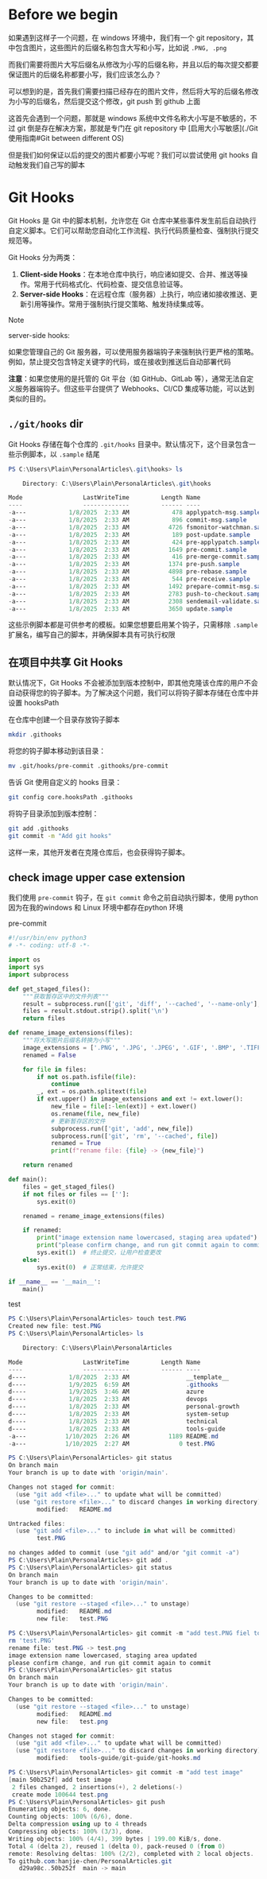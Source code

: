 # Before we begin

如果遇到这样子一个问题，在 windows 环境中，我们有一个 git repository，其中包含图片，这些图片的后缀名称包含大写和小写，比如说 `.PNG, .png` 

而我们需要将图片大写后缀名从修改为小写的后缀名称，并且以后的每次提交都要保证图片的后缀名称都要小写，我们应该怎么办？

可以想到的是，首先我们需要扫描已经存在的图片文件，然后将大写的后缀名修改为小写的后缀名，然后提交这个修改，git push 到 github 上面

这首先会遇到一个问题，那就是 windows 系统中文件名称大小写是不敏感的，不过 git 倒是存在解决方案，那就是专门在 git repository 中 [启用大小写敏感](./Git使用指南#Git between different OS)

但是我们如何保证以后的提交的图片都要小写呢？我们可以尝试使用 git hooks 自动触发我们自己写的脚本

# Git Hooks

Git Hooks 是 Git 中的脚本机制，允许您在 Git 仓库中某些事件发生前后自动执行自定义脚本。它们可以帮助您自动化工作流程、执行代码质量检查、强制执行提交规范等。

Git Hooks 分为两类：

1. **Client-side Hooks**：在本地仓库中执行，响应诸如提交、合并、推送等操作。常用于代码格式化、代码检查、提交信息验证等。
2. **Server-side Hooks**：在远程仓库（服务器）上执行，响应诸如接收推送、更新引用等操作。常用于强制执行提交策略、触发持续集成等。

> [!note]
>
> server-side hooks:
>
> 如果您管理自己的 Git 服务器，可以使用服务器端钩子来强制执行更严格的策略。例如，禁止提交包含特定关键字的代码，或在接收到推送后自动部署代码
>
> **注意**：如果您使用的是托管的 Git 平台（如 GitHub、GitLab 等），通常无法自定义服务器端钩子。但这些平台提供了 Webhooks、CI/CD 集成等功能，可以达到类似的目的。

## `./git/hooks` dir

Git Hooks 存储在每个仓库的 `.git/hooks` 目录中。默认情况下，这个目录包含一些示例脚本，以 `.sample` 结尾

```powershell
PS C:\Users\Plain\PersonalArticles\.git\hooks> ls

    Directory: C:\Users\Plain\PersonalArticles\.git\hooks

Mode                 LastWriteTime         Length Name
----                 -------------         ------ ----
-a---            1/8/2025  2:33 AM            478 applypatch-msg.sample
-a---            1/8/2025  2:33 AM            896 commit-msg.sample
-a---            1/8/2025  2:33 AM           4726 fsmonitor-watchman.sample
-a---            1/8/2025  2:33 AM            189 post-update.sample
-a---            1/8/2025  2:33 AM            424 pre-applypatch.sample
-a---            1/8/2025  2:33 AM           1649 pre-commit.sample
-a---            1/8/2025  2:33 AM            416 pre-merge-commit.sample
-a---            1/8/2025  2:33 AM           1374 pre-push.sample
-a---            1/8/2025  2:33 AM           4898 pre-rebase.sample
-a---            1/8/2025  2:33 AM            544 pre-receive.sample
-a---            1/8/2025  2:33 AM           1492 prepare-commit-msg.sample
-a---            1/8/2025  2:33 AM           2783 push-to-checkout.sample
-a---            1/8/2025  2:33 AM           2308 sendemail-validate.sample
-a---            1/8/2025  2:33 AM           3650 update.sample
```

这些示例脚本都是可供参考的模板。如果您想要启用某个钩子，只需移除 `.sample` 扩展名，编写自己的脚本，并确保脚本具有可执行权限

## 在项目中共享 Git Hooks

默认情况下，Git Hooks 不会被添加到版本控制中，即其他克隆该仓库的用户不会自动获得您的钩子脚本。为了解决这个问题，我们可以将钩子脚本存储在仓库中并设置 hooksPath

在仓库中创建一个目录存放钩子脚本

```bash
mkdir .githooks
```

将您的钩子脚本移动到该目录：

```bash
mv .git/hooks/pre-commit .githooks/pre-commit
```

告诉 Git 使用自定义的 hooks 目录：

```bash
git config core.hooksPath .githooks
```

将钩子目录添加到版本控制：

```bash
git add .githooks
git commit -m "Add git hooks"
```

这样一来，其他开发者在克隆仓库后，也会获得钩子脚本。

## check image upper case extension

我们使用 `pre-commit` 钩子，在 `git commit` 命令之前自动执行脚本，使用 python 因为在我的windows 和 Linux 环境中都存在python 环境

pre-commit

```python
#!/usr/bin/env python3
# -*- coding: utf-8 -*-

import os
import sys
import subprocess

def get_staged_files():
    """获取暂存区中的文件列表"""
    result = subprocess.run(['git', 'diff', '--cached', '--name-only'], stdout=subprocess.PIPE, text=True)
    files = result.stdout.strip().split('\n')
    return files

def rename_image_extensions(files):
    """将大写图片后缀名转换为小写"""
    image_extensions = ['.PNG', '.JPG', '.JPEG', '.GIF', '.BMP', '.TIFF', '.SVG']
    renamed = False

    for file in files:
        if not os.path.isfile(file):
            continue
        _, ext = os.path.splitext(file)
        if ext.upper() in image_extensions and ext != ext.lower():
            new_file = file[:-len(ext)] + ext.lower()
            os.rename(file, new_file)
            # 更新暂存区的文件
            subprocess.run(['git', 'add', new_file])
            subprocess.run(['git', 'rm', '--cached', file])
            renamed = True
            print(f"rename file: {file} -> {new_file}")

    return renamed

def main():
    files = get_staged_files()
    if not files or files == ['']:
        sys.exit(0)

    renamed = rename_image_extensions(files)

    if renamed:
        print("image extension name lowercased, staging area updated")
        print("please confirm change, and run git commit again to commit")
        sys.exit(1)  # 终止提交，让用户检查更改
    else:
        sys.exit(0)  # 正常结束，允许提交

if __name__ == '__main__':
    main()
```

test

```powershell
PS C:\Users\Plain\PersonalArticles> touch test.PNG
Created new file: test.PNG
PS C:\Users\Plain\PersonalArticles> ls

    Directory: C:\Users\Plain\PersonalArticles

Mode                 LastWriteTime         Length Name
----                 -------------         ------ ----
d----            1/8/2025  2:33 AM                __template__
d----            1/9/2025  6:59 AM                .githooks
d----            1/9/2025  3:46 AM                azure
d----            1/8/2025  2:33 AM                devops
d----            1/8/2025  2:33 AM                personal-growth
d----            1/8/2025  2:33 AM                system-setup
d----            1/8/2025  2:33 AM                technical
d----            1/8/2025  2:33 AM                tools-guide
-a---           1/10/2025  2:26 AM           1189 README.md
-a---           1/10/2025  2:27 AM              0 test.PNG

PS C:\Users\Plain\PersonalArticles> git status
On branch main
Your branch is up to date with 'origin/main'.

Changes not staged for commit:
  (use "git add <file>..." to update what will be committed)
  (use "git restore <file>..." to discard changes in working directory)
        modified:   README.md

Untracked files:
  (use "git add <file>..." to include in what will be committed)
        test.PNG

no changes added to commit (use "git add" and/or "git commit -a")
PS C:\Users\Plain\PersonalArticles> git add .
PS C:\Users\Plain\PersonalArticles> git status
On branch main
Your branch is up to date with 'origin/main'.

Changes to be committed:
  (use "git restore --staged <file>..." to unstage)
        modified:   README.md
        new file:   test.PNG

PS C:\Users\Plain\PersonalArticles> git commit -m "add test.PNG fiel to test pre-commit"
rm 'test.PNG'
rename file: test.PNG -> test.png
image extension name lowercased, staging area updated
please confirm change, and run git commit again to commit
PS C:\Users\Plain\PersonalArticles> git status
On branch main
Your branch is up to date with 'origin/main'.

Changes to be committed:
  (use "git restore --staged <file>..." to unstage)
        modified:   README.md
        new file:   test.png

Changes not staged for commit:
  (use "git add <file>..." to update what will be committed)
  (use "git restore <file>..." to discard changes in working directory)
        modified:   tools-guide/git-guide/git-hooks.md

PS C:\Users\Plain\PersonalArticles> git commit -m "add test image"
[main 50b252f] add test image
 2 files changed, 2 insertions(+), 2 deletions(-)
 create mode 100644 test.png
PS C:\Users\Plain\PersonalArticles> git push
Enumerating objects: 6, done.
Counting objects: 100% (6/6), done.
Delta compression using up to 4 threads
Compressing objects: 100% (3/3), done.
Writing objects: 100% (4/4), 399 bytes | 199.00 KiB/s, done.
Total 4 (delta 2), reused 1 (delta 0), pack-reused 0 (from 0)
remote: Resolving deltas: 100% (2/2), completed with 2 local objects.
To github.com:hanjie-chen/PersonalArticles.git
   d29a98c..50b252f  main -> main
```

